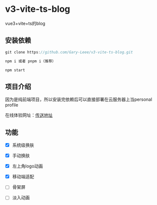 # v3-vite-ts-blog
vue3+vite+ts的blog

## 安装依赖
```javascript
git clone https://github.com/Gary-Leee/v3-vite-ts-blog.git  

npm i 或者 pnpm i（推荐）

npm start
```

## 项目介绍

因为是纯前端项目，所以安装完依赖后可以直接部署在云服务器上当personal profile

在线体验网址：[传送地址](http://garyleee.cool/ "Gary leee")



## 功能

* [x] 系统级换肤
* [x] 手动换肤
* [x] 左上角logo动画
* [x] 移动端适配
* [ ] 骨架屏
* [ ] 淡入动画

